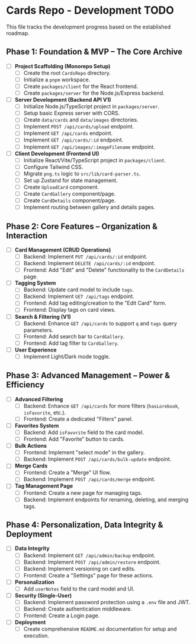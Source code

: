 # Cards Repo - Development TODO

This file tracks the development progress based on the established roadmap.

## Phase 1: Foundation & MVP – The Core Archive
- [ ] **Project Scaffolding (Monorepo Setup)**
  - [ ] Create the root `CardsRepo` directory.
  - [ ] Initialize a `pnpm` workspace.
  - [ ] Create `packages/client` for the React frontend.
  - [ ] Create `packages/server` for the Node.js/Express backend.
- [ ] **Server Development (Backend API V1)**
  - [ ] Initialize Node.js/TypeScript project in `packages/server`.
  - [ ] Setup basic Express server with CORS.
  - [ ] Create `data/cards` and `data/images` directories.
  - [ ] Implement `POST /api/cards/upload` endpoint.
  - [ ] Implement `GET /api/cards` endpoint.
  - [ ] Implement `GET /api/cards/:id` endpoint.
  - [ ] Implement `GET /api/images/:imageFilename` endpoint.
- [ ] **Client Development (Frontend UI)**
  - [ ] Initialize React/Vite/TypeScript project in `packages/client`.
  - [ ] Configure Tailwind CSS.
  - [ ] Migrate `png.ts` logic to `src/lib/card-parser.ts`.
  - [ ] Set up Zustand for state management.
  - [ ] Create `UploadCard` component.
  - [ ] Create `CardGallery` component/page.
  - [ ] Create `CardDetails` component/page.
  - [ ] Implement routing between gallery and details pages.

## Phase 2: Core Features – Organization & Interaction
- [ ] **Card Management (CRUD Operations)**
  - [ ] Backend: Implement `PUT /api/cards/:id` endpoint.
  - [ ] Backend: Implement `DELETE /api/cards/:id` endpoint.
  - [ ] Frontend: Add "Edit" and "Delete" functionality to the `CardDetails` page.
- [ ] **Tagging System**
  - [ ] Backend: Update card model to include `tags`.
  - [ ] Backend: Implement `GET /api/tags` endpoint.
  - [ ] Frontend: Add tag editing/creation to the "Edit Card" form.
  - [ ] Frontend: Display tags on card views.
- [ ] **Search & Filtering (V1)**
  - [ ] Backend: Enhance `GET /api/cards` to support `q` and `tags` query parameters.
  - [ ] Frontend: Add search bar to `CardGallery`.
  - [ ] Frontend: Add tag filter to `CardGallery`.
- [ ] **User Experience**
  - [ ] Implement Light/Dark mode toggle.

## Phase 3: Advanced Management – Power & Efficiency
- [ ] **Advanced Filtering**
  - [ ] Backend: Enhance `GET /api/cards` for more filters (`hasLorebook`, `isFavorite`, etc.).
  - [ ] Frontend: Create a dedicated "Filters" panel.
- [ ] **Favorites System**
  - [ ] Backend: Add `isFavorite` field to the card model.
  - [ ] Frontend: Add "Favorite" button to cards.
- [ ] **Bulk Actions**
  - [ ] Frontend: Implement "select mode" in the gallery.
  - [ ] Backend: Implement `POST /api/cards/bulk-update` endpoint.
- [ ] **Merge Cards**
  - [ ] Frontend: Create a "Merge" UI flow.
  - [ ] Backend: Implement `POST /api/cards/merge` endpoint.
- [ ] **Tag Management Page**
  - [ ] Frontend: Create a new page for managing tags.
  - [ ] Backend: Implement endpoints for renaming, deleting, and merging tags.

## Phase 4: Personalization, Data Integrity & Deployment
- [ ] **Data Integrity**
  - [ ] Backend: Implement `GET /api/admin/backup` endpoint.
  - [ ] Backend: Implement `POST /api/admin/restore` endpoint.
  - [ ] Backend: Implement versioning on card edits.
  - [ ] Frontend: Create a "Settings" page for these actions.
- [ ] **Personalization**
  - [ ] Add `userNotes` field to the card model and UI.
- [ ] **Security (Single-User)**
  - [ ] Backend: Implement password protection using a `.env` file and JWT.
  - [ ] Backend: Create authentication middleware.
  - [ ] Frontend: Create a Login page.
- [ ] **Deployment**
  - [ ] Create comprehensive `README.md` documentation for setup and execution.